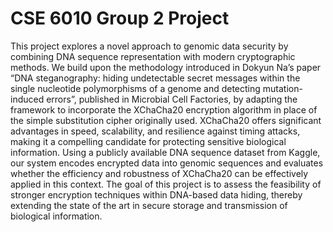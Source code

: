 # CSE 6010 Group 2 Project

This project explores a novel approach to genomic data security by combining DNA sequence representation with modern cryptographic methods. We build upon the methodology introduced in Dokyun Na’s paper “DNA steganography: hiding undetectable secret messages within the single nucleotide polymorphisms of a genome and detecting mutation-induced errors”, published in Microbial Cell Factories, by adapting the framework to incorporate the XChaCha20 encryption algorithm in place of the simple substitution cipher originally used. XChaCha20 offers significant advantages in speed, scalability, and resilience against timing attacks, making it a compelling candidate for protecting sensitive biological information. Using a publicly available DNA sequence dataset from Kaggle, our system encodes encrypted data into genomic sequences and evaluates whether the efficiency and robustness of XChaCha20 can be effectively applied in this context. The goal of this project is to assess the feasibility of stronger encryption techniques within DNA-based data hiding, thereby extending the state of the art in secure storage and transmission of biological information. 

